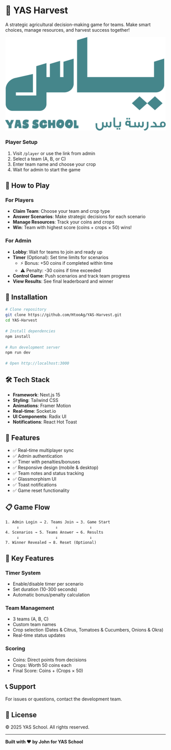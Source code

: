 # 🌾 YAS Harvest

A strategic agricultural decision-making game for teams. Make smart choices, manage resources, and harvest success together!

![YAS Harvest](public/YAS-logo.png)

### Player Setup

1. Visit `/player` or use the link from admin
2. Select a team (A, B, or C)
3. Enter team name and choose your crop
4. Wait for admin to start the game

## 🎯 How to Play

### For Players

-   **Claim Team**: Choose your team and crop type
-   **Answer Scenarios**: Make strategic decisions for each scenario
-   **Manage Resources**: Track your coins and crops
-   **Win**: Team with highest score (coins + crops × 50) wins!

### For Admin

-   **Lobby**: Wait for teams to join and ready up
-   **Timer** (Optional): Set time limits for scenarios
    -   ⚡ Bonus: +50 coins if completed within time
    -   ⚠️ Penalty: -30 coins if time exceeded
-   **Control Game**: Push scenarios and track team progress
-   **View Results**: See final leaderboard and winner

## 🚀 Installation

```bash
# Clone repository
git clone https://github.com/HtooAg/YAS-Harvest.git
cd YAS-Harvest

# Install dependencies
npm install

# Run development server
npm run dev

# Open http://localhost:3000
```

## 🛠️ Tech Stack

-   **Framework**: Next.js 15
-   **Styling**: Tailwind CSS
-   **Animations**: Framer Motion
-   **Real-time**: Socket.io
-   **UI Components**: Radix UI
-   **Notifications**: React Hot Toast

## 📱 Features

-   ✅ Real-time multiplayer sync
-   ✅ Admin authentication
-   ✅ Timer with penalties/bonuses
-   ✅ Responsive design (mobile & desktop)
-   ✅ Team notes and status tracking
-   ✅ Glassmorphism UI
-   ✅ Toast notifications
-   ✅ Game reset functionality

## 📋 Game Flow

```
1. Admin Login → 2. Teams Join → 3. Game Start
     ↓                ↓              ↓
4. Scenarios → 5. Teams Answer → 6. Results
     ↓                ↓              ↓
7. Winner Revealed → 8. Reset (Optional)
```

## 🌟 Key Features

### Timer System

-   Enable/disable timer per scenario
-   Set duration (10-300 seconds)
-   Automatic bonus/penalty calculation

### Team Management

-   3 teams (A, B, C)
-   Custom team names
-   Crop selection (Dates & Citrus, Tomatoes & Cucumbers, Onions & Okra)
-   Real-time status updates

### Scoring

-   Coins: Direct points from decisions
-   Crops: Worth 50 coins each
-   Final Score: Coins + (Crops × 50)

## 📞 Support

For issues or questions, contact the development team.

## 📄 License

© 2025 YAS School. All rights reserved.

---

**Built with ❤️ by John for YAS School**
